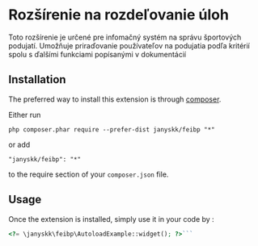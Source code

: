 Rozšírenie na rozdeľovanie úloh
===============================
Toto rozšírenie je určené pre infomačný systém na správu športových podujatí. Umožňuje priraďovanie používateľov na podujatia podľa kritérií spolu s ďalšími funkciami popísanými v dokumentácií

Installation
------------

The preferred way to install this extension is through [composer](http://getcomposer.org/download/).

Either run

```
php composer.phar require --prefer-dist janyskk/feibp "*"
```

or add

```
"janyskk/feibp": "*"
```

to the require section of your `composer.json` file.


Usage
-----

Once the extension is installed, simply use it in your code by  :

```php
<?= \janyskk\feibp\AutoloadExample::widget(); ?>```